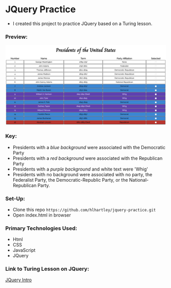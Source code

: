 # JQuery Practice
- I created this project to practice JQuery based on a Turing lesson. 

### Preview:
![Screenshot](jqueryss.png)

### Key:
- Presidents with a *blue background* were associated with the Democratic Party
- Presidents with a *red background* were associated with the Republican Party
- Presidents with a *purple background* and white text were 'Whig'
- Presidents with no background were associated with no party, the Federalist Party, the Democratic-Republic Party, or the National-Republican Party.

### Set-Up:
* Clone this repo `https://github.com/hlhartley/jquery-practice.git`
* Open index.html in browser

### Primary Technologies Used:
* Html
* CSS
* JavaScript
* JQuery

### Link to Turing Lesson on JQuery:
[JQuery Intro](http://frontend.turing.io/lessons/module-1/introduction-to-jquery.html)
